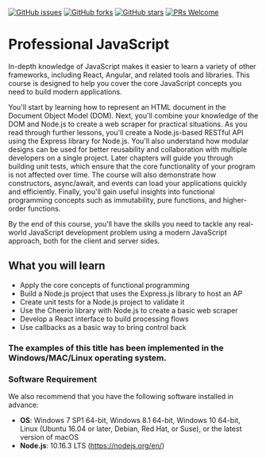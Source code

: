 [![GitHub issues](https://img.shields.io/github/issues/TrainingByPackt/Professional-JavaScript.svg)](https://github.com/TrainingByPackt/Professional-JavaScript/issues)
[![GitHub forks](https://img.shields.io/github/forks/TrainingByPackt/Professional-JavaScript.svg)](https://github.com/TrainingByPackt/Professional-JavaScript/network)
[![GitHub stars](https://img.shields.io/github/stars/TrainingByPackt/Professional-JavaScript.svg)](https://github.com/TrainingByPackt/Professional-JavaScript/stargazers)
[![PRs Welcome](https://img.shields.io/badge/PRs-welcome-brightgreen.svg)](https://github.com/TrainingByPackt/Professional-JavaScript/pulls)


# Professional JavaScript
In-depth knowledge of JavaScript makes it easier to learn a variety of other frameworks, including React, Angular, and related tools and libraries. This course is designed to help you cover the core JavaScript concepts you need to build modern applications.

You'll start by learning how to represent an HTML document in the Document Object Model (DOM). Next, you'll combine your knowledge of the DOM and Node.js to create a web scraper for practical situations. As you read through further lessons, you'll create a Node.js-based RESTful API using the Express library for Node.js. You'll also understand how modular designs can be used for better reusability and collaboration with multiple developers on a single project. Later chapters will guide you through building unit tests, which ensure that the core functionality of your program is not affected over time. The course will also demonstrate how constructors, async/await, and events can load your applications quickly and efficiently. Finally, you'll gain useful insights into functional programming concepts such as immutability, pure functions, and higher-order functions.

By the end of this course, you'll have the skills you need to tackle any real-world JavaScript development problem using a modern JavaScript approach, both for the client and server sides.

## What you will learn
* Apply the core concepts of functional programming
* Build a Node.js project that uses the Express.js library to host an AP
* Create unit tests for a Node.js project to validate it
* Use the Cheerio library with Node.js to create a basic web scraper
* Develop a React interface to build processing flows
* Use callbacks as a basic way to bring control back

### The examples of this title has been implemented in the Windows/MAC/Linux operating system.

### Software Requirement
We also recommend that you have the following software installed in advance:
* **OS**: Windows 7 SP1 64-bit, Windows 8.1 64-bit, Windows 10 64-bit, Linux (Ubuntu 16.04 or later, Debian, Red Hat, or Suse), or the latest version of macOS
* **Node.js**: 10.16.3 LTS (https://nodejs.org/en/)
